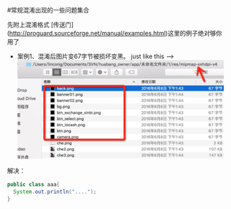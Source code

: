 #常规混淆出现的一些问题集合

先附上混淆格式 [传送门] (http://proguard.sourceforge.net/manual/examples.html)这里的例子绝对够你用了


* 案例1、混淆后图片变67字节被损坏变黑。
just like this  -->  
![](https://github.com/shoucanjun/obfuscate/raw/master/image/obfuscate.png)

解决：

```java
public class aaa{
  System.out.println("....");
}
```
